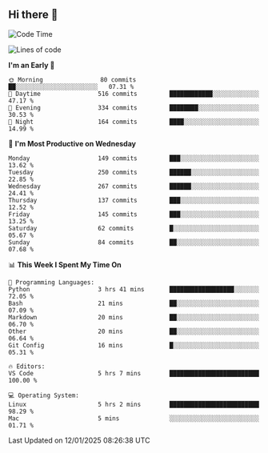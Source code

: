 ## Hi there 👋

<!--
**Wangmerlyn/Wangmerlyn** is a ✨ _special_ ✨ repository because its `README.md` (this file) appears on your GitHub profile.

Here are some ideas to get you started:

- 🔭 I’m currently working on ...
- 🌱 I’m currently learning ...
- 👯 I’m looking to collaborate on ...
- 🤔 I’m looking for help with ...
- 💬 Ask me about ...
- 📫 How to reach me: ...
- 😄 Pronouns: ...
- ⚡ Fun fact: ...
-->
<!--START_SECTION:waka-->
![Code Time](http://img.shields.io/badge/Code%20Time-5%20hrs%207%20mins-blue)

![Lines of code](https://img.shields.io/badge/From%20Hello%20World%20I%27ve%20Written-8.1%20million%20lines%20of%20code-blue)

**I'm an Early 🐤** 

```text
🌞 Morning                80 commits          ██░░░░░░░░░░░░░░░░░░░░░░░   07.31 % 
🌆 Daytime                516 commits         ████████████░░░░░░░░░░░░░   47.17 % 
🌃 Evening                334 commits         ████████░░░░░░░░░░░░░░░░░   30.53 % 
🌙 Night                  164 commits         ████░░░░░░░░░░░░░░░░░░░░░   14.99 % 
```
📅 **I'm Most Productive on Wednesday** 

```text
Monday                   149 commits         ███░░░░░░░░░░░░░░░░░░░░░░   13.62 % 
Tuesday                  250 commits         ██████░░░░░░░░░░░░░░░░░░░   22.85 % 
Wednesday                267 commits         ██████░░░░░░░░░░░░░░░░░░░   24.41 % 
Thursday                 137 commits         ███░░░░░░░░░░░░░░░░░░░░░░   12.52 % 
Friday                   145 commits         ███░░░░░░░░░░░░░░░░░░░░░░   13.25 % 
Saturday                 62 commits          █░░░░░░░░░░░░░░░░░░░░░░░░   05.67 % 
Sunday                   84 commits          ██░░░░░░░░░░░░░░░░░░░░░░░   07.68 % 
```


📊 **This Week I Spent My Time On** 

```text
💬 Programming Languages: 
Python                   3 hrs 41 mins       ██████████████████░░░░░░░   72.05 % 
Bash                     21 mins             ██░░░░░░░░░░░░░░░░░░░░░░░   07.09 % 
Markdown                 20 mins             ██░░░░░░░░░░░░░░░░░░░░░░░   06.70 % 
Other                    20 mins             ██░░░░░░░░░░░░░░░░░░░░░░░   06.64 % 
Git Config               16 mins             █░░░░░░░░░░░░░░░░░░░░░░░░   05.31 % 

🔥 Editors: 
VS Code                  5 hrs 7 mins        █████████████████████████   100.00 % 

💻 Operating System: 
Linux                    5 hrs 2 mins        █████████████████████████   98.29 % 
Mac                      5 mins              ░░░░░░░░░░░░░░░░░░░░░░░░░   01.71 % 
```


 Last Updated on 12/01/2025 08:26:38 UTC
<!--END_SECTION:waka-->

